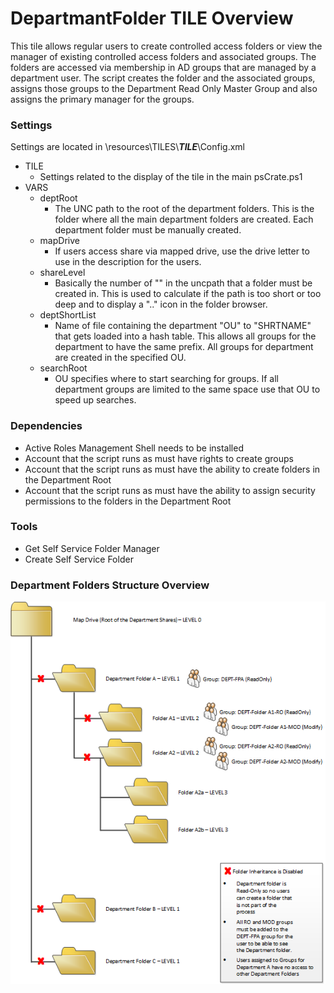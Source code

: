# DepartmantFolder TILE Overview

This tile allows regular users to create controlled access folders or view the manager of existing controlled access folders and associated groups.  The folders are accessed via membership in AD groups that are managed by a department user.  The script creates the folder and the associated groups, assigns those groups to the Department Read Only Master Group and also assigns the primary manager for the groups.

### Settings
Settings are located in \resources\TILES\\***TILE***\\Config.xml
+ TILE
    + Settings related to the display of the tile in the main psCrate.ps1
+ VARS
    + deptRoot
        + The UNC path to the root of the department folders.  This is the folder where all the main department folders are created.  Each department folder must be manually created.
    + mapDrive
        + If users access share via mapped drive, use the drive letter to use in the description for the users.
    + shareLevel
        + Basically the number of "\" in the uncpath that a folder must be created in.  This is used to calculate if the path is too short or too deep and to display a ".." icon in the folder browser.
    + deptShortList
        + Name of file containing the department "OU" to "SHRTNAME" that gets loaded into a hash table.  This allows all groups for the department to have the same prefix.  All groups for department are created in the specified OU.
    + searchRoot
        + OU specifies where to start searching for groups.  If all department groups are limited to the same space use that OU to speed up searches.

### Dependencies
+ Active Roles Management Shell needs to be installed
+ Account that the script runs as must have rights to create groups
+ Account that the script runs as must have the ability to create folders in the Department Root
+ Account that the script runs as must have the ability to assign security permissions to the folders in the Department Root

### Tools

+ Get Self Service Folder Manager
+ Create Self Service Folder

### Department Folders Structure Overview
![SelfService Folders Overview](Self%20Service%20Folder%20Structure.png?raw=true "Department Folders Structure Overview")
